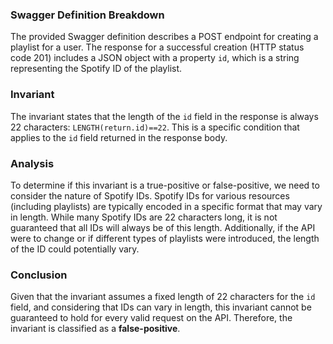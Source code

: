 ### Swagger Definition Breakdown
The provided Swagger definition describes a POST endpoint for creating a playlist for a user. The response for a successful creation (HTTP status code 201) includes a JSON object with a property `id`, which is a string representing the Spotify ID of the playlist.

### Invariant
The invariant states that the length of the `id` field in the response is always 22 characters: `LENGTH(return.id)==22`. This is a specific condition that applies to the `id` field returned in the response body.

### Analysis
To determine if this invariant is a true-positive or false-positive, we need to consider the nature of Spotify IDs. Spotify IDs for various resources (including playlists) are typically encoded in a specific format that may vary in length. While many Spotify IDs are 22 characters long, it is not guaranteed that all IDs will always be of this length. Additionally, if the API were to change or if different types of playlists were introduced, the length of the ID could potentially vary.

### Conclusion
Given that the invariant assumes a fixed length of 22 characters for the `id` field, and considering that IDs can vary in length, this invariant cannot be guaranteed to hold for every valid request on the API. Therefore, the invariant is classified as a **false-positive**.

